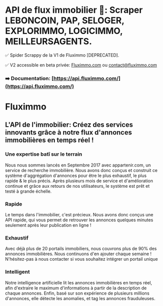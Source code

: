 # API de flux immobilier 🏡: Scraper LEBONCOIN, PAP, SELOGER, EXPLORIMMO, LOGICIMMO, MEILLEURSAGENTS.

✅ Spider Scrappy de la V1 de Fluximmo [DEPRECATED].

✅ V2 accessible en beta privée: [Fluximmo.com](https://fluximmo.com) ou contact@fluximmo.com

### ➡️ Documentation: [https://api.fluximmo.com/](https://api.fluximmo.com/)

# Fluximmo
## L'API de l'immobilier: Créez des services innovants grâce à notre flux d'annonces immobilières en temps réel !

### Une expertise batî sur le terrain
Nous nous sommes lancés en Septembre 2017 avec appartenir.com, un service de recherche immobilière. Nous avons donc conçus et construit ce système d'aggrégation d'annonces pour être le plus exhaustif, le plus rapide & le plus précis. Après plusieurs mois de service et d'amélioration continue et grâce aux retours de nos utilisateurs, le système est prêt et testé à grande échelle.

### Rapide
Le temps dans l'immobilier, c'est précieux. Nous avons donc conçus une API rapide, qui vous permet de retrouver les annonces quelques minutes seulement après leur publication en ligne !

### Exhaustif
Avec déjà plus de 20 portails immobiliers, nous couvrons plus de 90% des annonces immobilières. Nous continuons d'en ajouter chaque semaine ! N'hésitez-pas à nous contacter si vous souhaitez intégrer un portail unique

### Intelligent
Notre intelligence artificielle lit les annonces immobilières en temps réel, afin d'extraire le maximum d'informations à partir de la description de chaque annonces. Enfin, basé sur son expérience de plusieurs millions d'annonces, elle détecte les anomalies, et tag les annonces frauduleuses.
